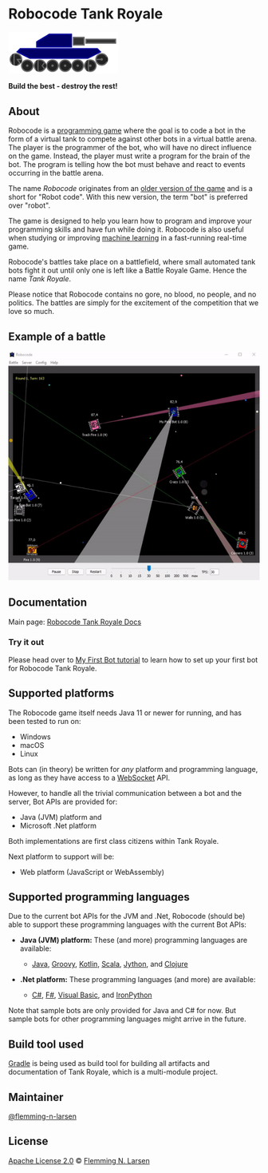 # Robocode Tank Royale

<img src="gfx/Logo/Robocode-logo.svg" width="220">

**Build the best - destroy the rest!**

## About

Robocode is a [programming game](https://en.wikipedia.org/wiki/Programming_game) where the goal is to code a bot in the
form of a virtual tank to compete against other bots in a virtual battle arena. The player is the programmer of the bot,
who will have no direct influence on the game. Instead, the player must write a program for the brain of the bot. The
program is telling how the bot must behave and react to events occurring in the battle arena.

The name _Robocode_ originates from an [older version of the game](https://robocode.sourceforge.io/) and is a short
for "Robot code". With this new version, the term "bot" is preferred over "robot".

The game is designed to help you learn how to program and improve your programming skills and have fun while doing it.
Robocode is also useful when studying or improving [machine learning](https://en.wikipedia.org/wiki/Machine_learning)
in a fast-running real-time game.

Robocode's battles take place on a battlefield, where small automated tank bots fight it out until only one is left
like a Battle Royale Game. Hence the name _Tank Royale_.

Please notice that Robocode contains no gore, no blood, no people, and no politics. The battles are simply for the
excitement of the competition that we love so much.

## Example of a battle

<img src="buildDocs/docs/images/robocode-battle-anim.gif">

## Documentation

Main page:
[Robocode Tank Royale Docs](https://robocode-dev.github.io/tank-royale/)

### Try it out
Please head over to [My First Bot tutorial](https://robocode-dev.github.io/tank-royale/tutorial/my-first-bot.html) to learn how to set up your first bot for Robocode Tank Royale.

## Supported platforms

The Robocode game itself needs Java 11 or newer for running, and has been tested to run on:

- Windows
- macOS
- Linux

Bots can (in theory) be written for _any_ platform and programming language, as long as they have access to a
[WebSocket](https://en.wikipedia.org/wiki/WebSocket) API.

However, to handle all the trivial communication between a bot and the server, Bot APIs are provided for:

- Java (JVM) platform and
- Microsoft .Net platform

Both implementations are first class citizens within Tank Royale.

Next platform to support will be:

- Web platform (JavaScript or WebAssembly)

## Supported programming languages

Due to the current bot APIs for the JVM and .Net, Robocode (should be) able to support these programming languages with
the current Bot APIs:

- **Java (JVM) platform:** These (and more) programming languages are available:
    - [Java], [Groovy], [Kotlin], [Scala], [Jython], and [Clojure]

- **.Net platform:** These programming languages (and more) are available:
    - [C#], [F#], [Visual Basic], and [IronPython]

Note that sample bots are only provided for Java and C# for now. But sample bots for other programming languages might
arrive in the future.

## Build tool used

[Gradle] is being used as build tool for building all artifacts and documentation of Tank Royale, which is a
multi-module project.

## Maintainer

[@flemming-n-larsen](https://github.com/flemming-n-larsen)

## License

[Apache License 2.0](LICENSE) © [Flemming N. Larsen](https://github.com/flemming-n-larsen)


[Java]: https://docs.oracle.com/javase/tutorial/java/, "The Java Tutorials"

[Groovy]: https://groovy-lang.org/ "Groovy programming language"

[Kotlin]: https://kotlinlang.org/ "Kotlin programming language"

[Scala]: https://www.scala-lang.org/ "Scala programming language"

[Jython]: https://www.jython.org/ "Implementations of Python in Java"

[Clojure]: https://clojure.org/ "Clojure programming language"

[C#]: https://docs.microsoft.com/en-us/dotnet/csharp/ "C# documentation"

[F#]: https://docs.microsoft.com/en-us/dotnet/fsharp/ "F# documentation"

[Visual Basic]: https://docs.microsoft.com/en-us/dotnet/visual-basic/ "Visual Basic documentation"

[IronPython]: https://ironpython.net/ "Python programming language for .NET"

[Gradle]: https://gradle.org/ "Gradle Build Tool"

